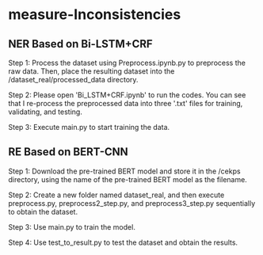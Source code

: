 # measure-Inconsistencies
## NER Based on Bi-LSTM+CRF 

Step 1: Process the dataset using Preprocess.ipynb.py to preprocess the raw data. Then, place the resulting dataset into the /dataset_real/processed_data directory.

Step 2: Please open 'Bi_LSTM+CRF.ipynb' to run the codes. You can see that I re-process the preprocessed data into three '.txt' files for training, validating, and testing.

Step 3: Execute main.py to start training the data.

## RE Based on BERT-CNN
Step 1: Download the pre-trained BERT model and store it in the /cekps directory, using the name of the pre-trained BERT model as the filename.

Step 2: Create a new folder named dataset_real, and then execute preprocess.py, preprocess2_step.py, and preprocess3_step.py sequentially to obtain the dataset.

Step 3: Use main.py to train the model.

Step 4: Use test_to_result.py to test the dataset and obtain the results.
